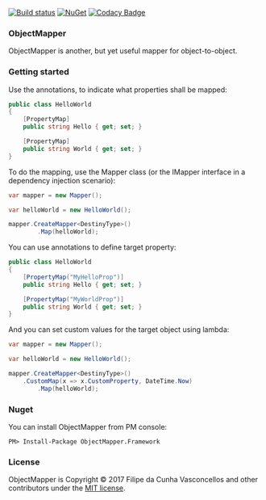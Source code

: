 [![Build status](https://ci.appveyor.com/api/projects/status/6hd9w1wn2506nxn3?svg=true)](https://ci.appveyor.com/project/Filipedguy/objectmapper)
[![NuGet](https://img.shields.io/nuget/v/ObjectMapper.Framework.svg)](https://www.nuget.org/packages/ObjectMapper.Framework/)
[![Codacy Badge](https://api.codacy.com/project/badge/Grade/da850256ddbe4d488e74b400cd73e843)](https://www.codacy.com/app/Filipedguy/ObjectMapper?utm_source=github.com&amp;utm_medium=referral&amp;utm_content=Filipedguy/ObjectMapper&amp;utm_campaign=Badge_Grade)

### ObjectMapper

ObjectMapper is another, but yet useful mapper for object-to-object.

### Getting started

Use the annotations, to indicate what properties shall be mapped:

```csharp
public class HelloWorld 
{
	[PropertyMap]
	public string Hello { get; set; }

	[PropertyMap]
	public string World { get; set; }
}
```
To do the mapping, use the Mapper class (or the IMapper interface in a dependency injection scenario):

```csharp
var mapper = new Mapper();

var helloWorld = new HelloWorld();

mapper.CreateMapper<DestinyType>()
      	.Map(helloWorld);
```

You can use annotations to define target property:

```csharp
public class HelloWorld 
{
	[PropertyMap("MyHelloProp")]
	public string Hello { get; set; }

	[PropertyMap("MyWorldProp")]
	public string World { get; set; }
}
```

And you can set custom values for the target object using lambda:

```csharp
var mapper = new Mapper();

var helloWorld = new HelloWorld();

mapper.CreateMapper<DestinyType>()
	.CustomMap(x => x.CustomProperty, DateTime.Now)
      	.Map(helloWorld);
```

### Nuget

You can install ObjectMapper from PM console:

```
PM> Install-Package ObjectMapper.Framework
```

### License

ObjectMapper is Copyright &copy; 2017 Filipe da Cunha Vasconcellos and other contributors under the [MIT license](LICENSE.md).
